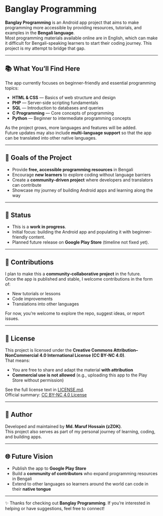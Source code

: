 # Banglay Programming

**Banglay Programming** is an Android app project that aims to make programming more accessible by providing resources, tutorials, and examples in the **Bengali language**.  
Most programming materials available online are in English, which can make it difficult for Bengali-speaking learners to start their coding journey. This project is my attempt to bridge that gap.

---

## 📚 What You’ll Find Here

The app currently focuses on beginner-friendly and essential programming topics:

- **HTML & CSS** — Basics of web structure and design  
- **PHP** — Server-side scripting fundamentals  
- **SQL** — Introduction to databases and queries  
- **C Programming** — Core concepts of programming  
- **Python** — Beginner to intermediate programming concepts  

As the project grows, more languages and features will be added.  
Future updates may also include **multi-language support** so that the app can be translated into other native languages.

---

## 🎯 Goals of the Project

- Provide **free, accessible programming resources** in Bengali  
- Encourage **new learners** to explore coding without language barriers  
- Create a **community-driven project** where developers and translators can contribute  
- Showcase my journey of building Android apps and learning along the way

---

## 🚀 Status

- This is a **work in progress**.  
- Initial focus: building the Android app and populating it with beginner-friendly content.  
- Planned future release on **Google Play Store** (timeline not fixed yet).

---

## 🤝 Contributions

I plan to make this a **community-collaborative project** in the future.  
Once the app is published and stable, I welcome contributions in the form of:

- New tutorials or lessons  
- Code improvements  
- Translations into other languages  

For now, you’re welcome to explore the repo, suggest ideas, or report issues.

---

## 📜 License

This project is licensed under the **Creative Commons Attribution–NonCommercial 4.0 International License (CC BY-NC 4.0)**.  
That means:

- You are free to share and adapt the material **with attribution**  
- **Commercial use is not allowed** (e.g., uploading this app to the Play Store without permission)  

See the full license text in [LICENSE.md](LICENSE.md).  
Official summary: [CC BY-NC 4.0 License](https://creativecommons.org/licenses/by-nc/4.0/)

---

## 👤 Author

Developed and maintained by **Md. Maruf Hossain (zZOK)**.  
This project also serves as part of my personal journey of learning, coding, and building apps.

---

## 🌐 Future Vision

- Publish the app to **Google Play Store**  
- Build a **community of contributors** who expand programming resources in Bengali  
- Extend to other languages so learners around the world can code in their **native tongue**

---

✨ Thanks for checking out **Banglay Programming**. If you’re interested in helping or have suggestions, feel free to connect!
